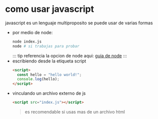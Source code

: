 # como usar javascript

javascript es un lenguaje multiproposito se puede usar de varias formas

- por medio de node:
  ``` sh
  node index.js
  node # si trabajas para probar
  ```
  ::: tip referencia
  la opcion de node aqui: [guia de node](/guia-node/)
  :::
- escribiendo desde la etiqueta script
  ``` html
  <script>
    const hello = "hello world!";
    console.log(hello);
  </script>
  ```
- vinculando un archivo externo de js
  ``` html
  <script src="index.js"></script>
  ```
  > es recomendable si usas mas de un archivo html